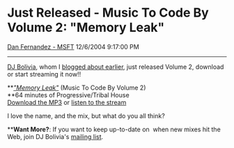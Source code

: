 <div id="page">

# Just Released - Music To Code By Volume 2: "Memory Leak"

[Dan Fernandez -
MSFT](https://social.msdn.microsoft.com/profile/Dan%20Fernandez%20-%20MSFT)
12/6/2004 9:17:00 PM

-----

<div id="content">

[DJ Bolivia](http://www.djbolivia.ca/), whom I [blogged about
earlier](http://blogs.msdn.com/danielfe/archive/2004/11/17/259258.aspx),
just released Volume 2, download or start streaming it now\!\!

**[*"Memory Leak"*](http://www.djbolivia.ca/bolivia.html#memory) (Music
To Code By Volume 2)  
**64 minutes of Progressive/Tribal House  
[Download the
MP3](http://www.mta.ca/pub/music/DJ%20Bolivia%20-%20Memory%20Leak.mp3) or
[listen to the stream](http://www.mta.ca/pub/music/memory_leak.ram)

I love the name, and the mix, but what do you all think?

\*\***Want More?**: If you want to keep up-to-date on  when new mixes
hit the Web, join DJ Bolivia's [mailing
list](http://www.djbolivia.ca/mailing.html).

</div>

</div>
